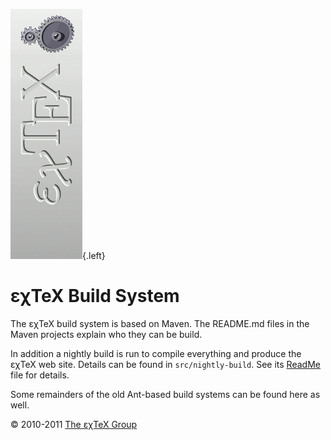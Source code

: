 ![](src/images/ExTeX-build-side.gif){.left}

εχTeX Build System
==============================

The εχTeX build system is based on Maven. The README.md
files in the Maven projects explain who they can be build.

In addition a nightly build is run to compile everything and produce the
εχTeX web site. Details can be found in `src/nightly-build`.
See its [ReadMe](src/nightly-build/) file for details.

Some remainders of the old Ant-based build systems can be found here as
well.

© 2010-2011 [The εχTeX Group](mailto:extex@dante.de)
